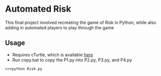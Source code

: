 # Automated Risk
This final project involved recreating the game of Risk in Python, while also adding in automated players to play through the game

## Usage
- Requires cTurtle, which is available [here](http://www.pythonworks.org/system/app/pages/search?scope=search-site&q=cturtle)
- Run copy.bat to copy the P1.py into P2.py, P3.py, and P4.py

```
>>>python Risk.py
```
